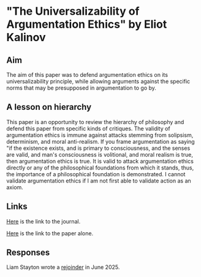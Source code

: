 # "The Universalizability of Argumentation Ethics" by Eliot Kalinov

## Aim
The aim of this paper was to defend argumentation ethics on its universalizability principle, while allowing arguments against the specific norms that may be presupposed in argumentation to go by.

## A lesson on hierarchy
This paper is an opportunity to review the hierarchy of philosophy and defend this paper from specific kinds of critiques. The validity of argumentation ethics is immune against attacks stemming from solipsism, determinism, and moral anti-realism. If you frame argumentation as saying "if the existence exists, and is primary to consciousness, and the senses are valid, and man's consciousness is volitional, and moral realism is true, then argumentation ethics is true. It is valid to attack argumentation ethics directly or any of the philosophical foundations from which it stands, thus, the importance of a philosophical foundation is demonstrated. I cannot validate argumentation ethics if I am not first able to validate action as an axiom.

## Links
[Here](https://artsci.tamu.edu/philosophy/_files/_documents/_undergraduate/aletheia-spring-2025-edition.pdf) is the link to the journal.

[Here](https://stephankinsella.com/wp-content/uploads/texts/kalinov-universalizability-argumentation-ethics.pdf) is the link to the paper alone.

## Responses
Liam Stayton wrote a [rejoinder](https://philarchive.org/archive/STAUAI-2) in June 2025.

